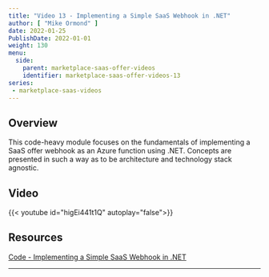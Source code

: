 ```yaml
---
title: "Video 13 - Implementing a Simple SaaS Webhook in .NET"
author: [ "Mike Ormond" ]
date: 2022-01-25
PublishDate: 2022-01-01
weight: 130
menu:
  side:
    parent: marketplace-saas-offer-videos
    identifier: marketplace-saas-offer-videos-13
series:
 - marketplace-saas-videos    
---
```


## Overview

This code-heavy module focuses on the fundamentals of implementing a SaaS offer webhook as an Azure function using .NET. Concepts are presented in such a way as to be architecture and technology stack agnostic.

## Video

{{< youtube id="higEi441t1Q" autoplay="false">}}

## Resources

[Code - Implementing a Simple SaaS Webhook in .NET](https://github.com/microsoft/Mastering-the-Marketplace/blob/main/saas/demo-code/simple-webhook-dotnet-implementing)

---